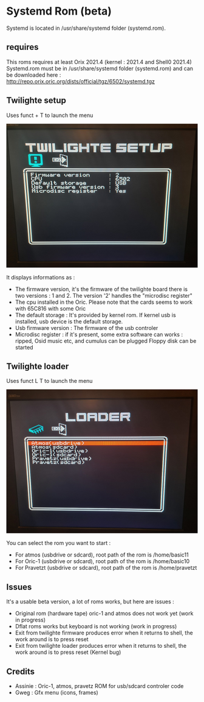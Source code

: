 # Systemd Rom (beta)

Systemd is located in /usr/share/systemd folder (systemd.rom).

## requires

This roms requires at least Orix 2021.4 (kernel : 2021.4 and Shell0 2021.4)
Systemd.rom must be in /usr/share/systemd folder (systemd.rom) and can be downloaded here : http://repo.orix.oric.org/dists/official/tgz/6502/systemd.tgz


## Twilighte setup

Uses funct + T to launch the menu

![alt text](firmware.jpg "firmware")

It displays informations as :

* The firmware version, it's the firmware of the twilighte board there is two versions : 1 and 2. The version '2' handles the "microdisc register"
* The cpu installed in the Oric. Please note that the cards seems to work with 65C816 with some Oric
* The default storage : It's provided by kernel rom. If kernel usb is installed, usb device is the default storage.
* Usb firmware version : The firmware of the usb controler
* Microdisc register : if it's present, some extra software can works : ripped, Osid music etc, and cumulus can be plugged Floppy disk can be started

## Twilighte loader

Uses funct L T to launch the menu

![alt text](loader.jpg "firmware")

You can select the rom you want to start : 
* For atmos (usbdrive or sdcard), root path of the rom is /home/basic11 
* For Oric-1 (usbdrive or sdcard), root path of the rom is /home/basic10
* For Pravetzt (usbdrive or sdcard), root path of the rom is /home/pravetzt

## Issues

It's a usable beta version, a lot of roms works, but here are issues :

* Original rom (hardware tape) oric-1 and atmos does not work yet (work in progress)
* Dflat roms works but keyboard is not working (work in progress)
* Exit from twilighte firmware produces error when it returns to shell, the work around is to press reset
* Exit from twilighte loader produces error when it returns to shell, the work around is to press reset (Kernel bug)

## Credits

* Assinie : Oric-1, atmos, pravetz ROM for usb/sdcard controler code
* Gweg : Gfx menu (icons, frames)